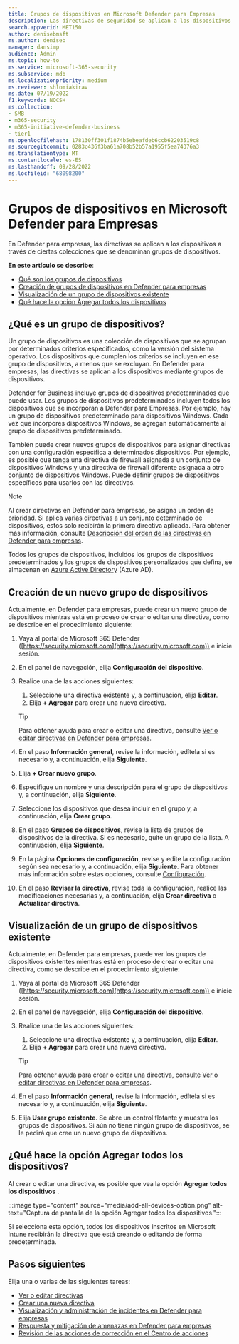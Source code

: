 ```yaml
---
title: Grupos de dispositivos en Microsoft Defender para Empresas
description: Las directivas de seguridad se aplican a los dispositivos a través de grupos de dispositivos en Defender para empresas.
search.appverid: MET150
author: denisebmsft
ms.author: deniseb
manager: dansimp
audience: Admin
ms.topic: how-to
ms.service: microsoft-365-security
ms.subservice: mdb
ms.localizationpriority: medium
ms.reviewer: shlomiakirav
ms.date: 07/19/2022
f1.keywords: NOCSH
ms.collection:
- SMB
- m365-security
- m365-initiative-defender-business
- tier1
ms.openlocfilehash: 178130ff301f1874b5ebeafdeb6ccb62203519c8
ms.sourcegitcommit: 0283c436f3ba61a708b52b57a1955f5ea74376a3
ms.translationtype: MT
ms.contentlocale: es-ES
ms.lasthandoff: 09/28/2022
ms.locfileid: "68098200"
---
```

# <a name="device-groups-in-microsoft-defender-for-business"></a>Grupos de dispositivos en Microsoft Defender para Empresas

En Defender para empresas, las directivas se aplican a los dispositivos a través de ciertas colecciones que se denominan grupos de dispositivos. 

**En este artículo se describe**:  

- [Qué son los grupos de dispositivos](#what-is-a-device-group)   
- [Creación de grupos de dispositivos en Defender para empresas](#create-a-new-device-group)
- [Visualización de un grupo de dispositivos existente](#view-an-existing-device-group)
- [Qué hace la opción Agregar todos los dispositivos](#what-does-the-add-all-devices-option-do)


## <a name="what-is-a-device-group"></a>¿Qué es un grupo de dispositivos?

Un grupo de dispositivos es una colección de dispositivos que se agrupan por determinados criterios especificados, como la versión del sistema operativo. Los dispositivos que cumplen los criterios se incluyen en ese grupo de dispositivos, a menos que se excluyan. En Defender para empresas, las directivas se aplican a los dispositivos mediante grupos de dispositivos.

Defender for Business incluye grupos de dispositivos predeterminados que puede usar. Los grupos de dispositivos predeterminados incluyen todos los dispositivos que se incorporan a Defender para Empresas. Por ejemplo, hay un grupo de dispositivos predeterminado para dispositivos Windows. Cada vez que incorpores dispositivos Windows, se agregan automáticamente al grupo de dispositivos predeterminado.

También puede crear nuevos grupos de dispositivos para asignar directivas con una configuración específica a determinados dispositivos. Por ejemplo, es posible que tenga una directiva de firewall asignada a un conjunto de dispositivos Windows y una directiva de firewall diferente asignada a otro conjunto de dispositivos Windows. Puede definir grupos de dispositivos específicos para usarlos con las directivas.

> [!NOTE]
> Al crear directivas en Defender para empresas, se asigna un orden de prioridad. Si aplica varias directivas a un conjunto determinado de dispositivos, estos solo recibirán la primera directiva aplicada. Para obtener más información, consulte [Descripción del orden de las directivas en Defender para empresas](mdb-policy-order.md).

Todos los grupos de dispositivos, incluidos los grupos de dispositivos predeterminados y los grupos de dispositivos personalizados que defina, se almacenan en [Azure Active Directory](/azure/active-directory/fundamentals/active-directory-whatis) (Azure AD).

## <a name="create-a-new-device-group"></a>Creación de un nuevo grupo de dispositivos

Actualmente, en Defender para empresas, puede crear un nuevo grupo de dispositivos mientras está en proceso de crear o editar una directiva, como se describe en el procedimiento siguiente: 

1. Vaya al portal de Microsoft 365 Defender ([https://security.microsoft.com](https://security.microsoft.com)) e inicie sesión.

2. En el panel de navegación, elija **Configuración del dispositivo**. 

3. Realice una de las acciones siguientes:

    1. Seleccione una directiva existente y, a continuación, elija **Editar**.
    2. Elija **+ Agregar** para crear una nueva directiva.

    > [!TIP]
    > Para obtener ayuda para crear o editar una directiva, consulte [Ver o editar directivas en Defender para empresas](mdb-view-edit-policies.md).

4. En el paso **Información general**, revise la información, edítela si es necesario y, a continuación, elija **Siguiente**.

5. Elija **+ Crear nuevo grupo**. 

6. Especifique un nombre y una descripción para el grupo de dispositivos y, a continuación, elija **Siguiente**.

7. Seleccione los dispositivos que desea incluir en el grupo y, a continuación, elija **Crear grupo**.

8. En el paso **Grupos de dispositivos**, revise la lista de grupos de dispositivos de la directiva. Si es necesario, quite un grupo de la lista. A continuación, elija **Siguiente**.

9. En la página **Opciones de configuración**, revise y edite la configuración según sea necesario y, a continuación, elija **Siguiente**. Para obtener más información sobre estas opciones, consulte [Configuración](mdb-next-gen-configuration-settings.md).

10. En el paso **Revisar la directiva**, revise toda la configuración, realice las modificaciones necesarias y, a continuación, elija **Crear directiva** o **Actualizar directiva**.

## <a name="view-an-existing-device-group"></a>Visualización de un grupo de dispositivos existente

Actualmente, en Defender para empresas, puede ver los grupos de dispositivos existentes mientras está en proceso de crear o editar una directiva, como se describe en el procedimiento siguiente: 

1. Vaya al portal de Microsoft 365 Defender ([https://security.microsoft.com](https://security.microsoft.com)) e inicie sesión.

2. En el panel de navegación, elija **Configuración del dispositivo**. 

3. Realice una de las acciones siguientes:

    1. Seleccione una directiva existente y, a continuación, elija **Editar**.
    2. Elija **+ Agregar** para crear una nueva directiva.

    > [!TIP]
    > Para obtener ayuda para crear o editar una directiva, consulte [Ver o editar directivas en Defender para empresas](mdb-view-edit-policies.md).

4. En el paso **Información general**, revise la información, edítela si es necesario y, a continuación, elija **Siguiente**.

5. Elija **Usar grupo existente**. Se abre un control flotante y muestra los grupos de dispositivos. Si aún no tiene ningún grupo de dispositivos, se le pedirá que cree un nuevo grupo de dispositivos.

## <a name="what-does-the-add-all-devices-option-do"></a>¿Qué hace la opción Agregar todos los dispositivos?

Al crear o editar una directiva, es posible que vea la opción **Agregar todos los dispositivos** .

:::image type="content" source="media/add-all-devices-option.png" alt-text="Captura de pantalla de la opción Agregar todos los dispositivos.":::

Si selecciona esta opción, todos los dispositivos inscritos en Microsoft Intune recibirán la directiva que está creando o editando de forma predeterminada. 

## <a name="next-steps"></a>Pasos siguientes

Elija una o varias de las siguientes tareas:

- [Ver o editar directivas](mdb-view-edit-policies.md)
- [Crear una nueva directiva](mdb-create-new-policy.md)
- [Visualización y administración de incidentes en Defender para empresas](mdb-view-manage-incidents.md)
- [Respuesta y mitigación de amenazas en Defender para empresas](mdb-respond-mitigate-threats.md)
- [Revisión de las acciones de corrección en el Centro de acciones](mdb-review-remediation-actions.md)